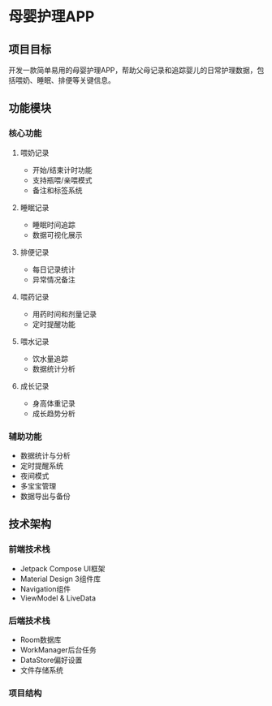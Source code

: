 # 母婴护理APP
## 项目目标
开发一款简单易用的母婴护理APP，帮助父母记录和追踪婴儿的日常护理数据，包括喂奶、睡眠、排便等关键信息。

## 功能模块

### 核心功能
1. 喂奶记录
   - 开始/结束计时功能
   - 支持瓶喂/亲喂模式
   - 备注和标签系统
   
2. 睡眠记录
   - 睡眠时间追踪
   - 数据可视化展示
   
3. 排便记录
   - 每日记录统计
   - 异常情况备注
   
4. 喂药记录
   - 用药时间和剂量记录
   - 定时提醒功能
   
5. 喂水记录
   - 饮水量追踪
   - 数据统计分析
   
6. 成长记录
   - 身高体重记录
   - 成长趋势分析

### 辅助功能
- 数据统计与分析
- 定时提醒系统
- 夜间模式
- 多宝宝管理
- 数据导出与备份

## 技术架构

### 前端技术栈
- Jetpack Compose UI框架
- Material Design 3组件库
- Navigation组件
- ViewModel & LiveData

### 后端技术栈
- Room数据库
- WorkManager后台任务
- DataStore偏好设置
- 文件存储系统

### 项目结构 
